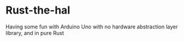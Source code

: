 # Rust-the-hal
Having some fun with Arduino Uno with no hardware abstraction layer library, and in pure Rust
